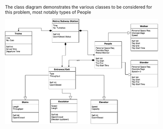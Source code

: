 The class diagram demonstrates the various classes to be considered for this problem, most notably types of People

![Class diagram](images/SubwayClassDrawing.png)

